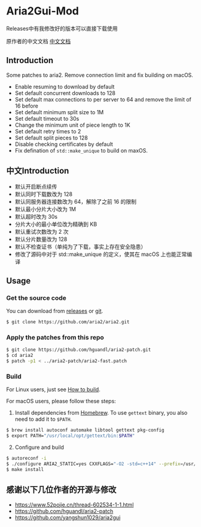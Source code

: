# Aria2Gui-Mod

Releases中有我修改好的版本可以直接下载使用

原作者的中文文档
[中文文档](https://www.hguandl.com/post/8f0b723a.html)

## Introduction
Some patches to aria2. Remove connection limit and fix building on macOS.

- Enable resuming to download by default
- Set default concurrent downloads to 128
- Set default max connections to per server to 64 and remove the limit of 16 before
- Set default minimum split size to 1M
- Set default timeout to 30s
- Change the minimum unit of piece length to 1K
- Set default retry times to 2
- Set default split pieces to 128
- Disable checking certificates by default
- Fix defination of `std::make_unique` to build on maxOS.

## 中文Introduction
- 默认开启断点续传
- 默认同时下载数改为 128
- 默认同服务器连接数改为 64，解除了之前 16 的限制
- 默认最小分片大小改为 1M
- 默认超时改为 30s
- 分片大小的最小单位改为精确到 KB
- 默认重试次数改为 2 次
- 默认分片数量改为 128
- 默认不检查证书（单纯为了下载，事实上存在安全隐患）
- 修改了源码中对于 std::make_unique 的定义，使其在 macOS 上也能正常编译

## Usage
### Get the source code
You can download from [releases](https://github.com/aria2/aria2/releases) or [git](https://github.com/aria2/aria2).

```bash
$ git clone https://github.com/aria2/aria2.git
```

### Apply the patches from this repo
```bash
$ git clone https://github.com/hguandl/aria2-patch.git
$ cd aria2
$ patch -p1 < ../aria2-patch/aria2-fast.patch
```

### Build
For Linux users, just see [How to build](https://github.com/aria2/aria2#how-to-build).

For macOS users, please follow these steps:

1. Install dependencies from [Homebrew](https://brew.sh). To use `gettext` binary, you also need to add it to `$PATH`.
```bash
$ brew install autoconf automake libtool gettext pkg-config
$ export PATH="/usr/local/opt/gettext/bin:$PATH"
```
2. Configure and build
```bash
$ autoreconf -i
$ ./configure ARIA2_STATIC=yes CXXFLAGS="-O2 -std=c++14" --prefix=/usr/local
$ make install
```

## 感谢以下几位作者的开源与修改
- https://www.52pojie.cn/thread-602534-1-1.html
- https://github.com/hguandl/aria2-patch
- https://github.com/yangshun1029/aria2gui
